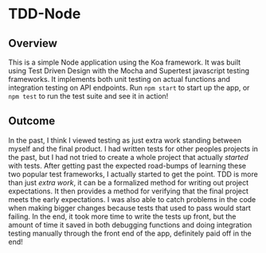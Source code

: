 # TDD-Node

## Overview 

This is a simple Node application using the Koa framework. It was built using Test Driven Design with the Mocha and Supertest javascript testing frameworks. It implements both unit testing on actual functions and integration testing on API endpoints. Run `npm start` to start up the app, or `npm test` to run the test suite and see it in action!

## Outcome

In the past, I think I viewed testing as just extra work standing between myself and the final product. I had written tests for other peoples projects in the past, but I had not tried to create a whole project that actually *started* with tests. After getting past the expected road-bumps of learning these two popular test frameworks, I actually started to get the point. TDD is more than just *extra work*, it can be a formalized method for writing out project expectations. It then provides a method for verifying that the final project meets the early expectations. I was also able to catch problems in the code when making bigger changes because tests that used to pass would start failing. In the end, it took more time to write the tests up front, but the amount of time it saved in both debugging functions and doing integration testing manually through the front end of the app, definitely paid off in the end!
